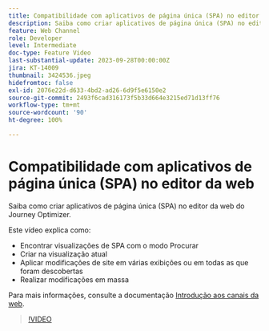 ```yaml
---
title: Compatibilidade com aplicativos de página única (SPA) no editor da web
description: Saiba como criar aplicativos de página única (SPA) no editor da web do Journey Optimizer.
feature: Web Channel
role: Developer
level: Intermediate
doc-type: Feature Video
last-substantial-update: 2023-09-28T00:00:00Z
jira: KT-14009
thumbnail: 3424536.jpeg
hidefromtoc: false
exl-id: 2076e22d-d633-4bd2-ad26-6d9f5e6150e2
source-git-commit: 2493f6cad316173f5b33d664e3215ed71d13ff76
workflow-type: tm+mt
source-wordcount: '90'
ht-degree: 100%

---
```


# Compatibilidade com aplicativos de página única (SPA) no editor da web

Saiba como criar aplicativos de página única (SPA) no editor da web do Journey Optimizer.

Este vídeo explica como:

* Encontrar visualizações de SPA com o modo Procurar
* Criar na visualização atual
* Aplicar modificações de site em várias exibições ou em todas as que foram descobertas
* Realizar modificações em massa

Para mais informações, consulte a documentação [Introdução aos canais da web](https://experienceleague.adobe.com/docs/journey-optimizer/using/web/get-started-web.html?lang=pt-BR).

>[!VIDEO](https://video.tv.adobe.com/v/3446890/?learn=on&captions=por_br)

